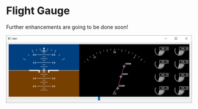 # Flight Gauge

Further enhancements are going to be done soon!

![gui](misc/gui.PNG "Screenshot of the GUI")

